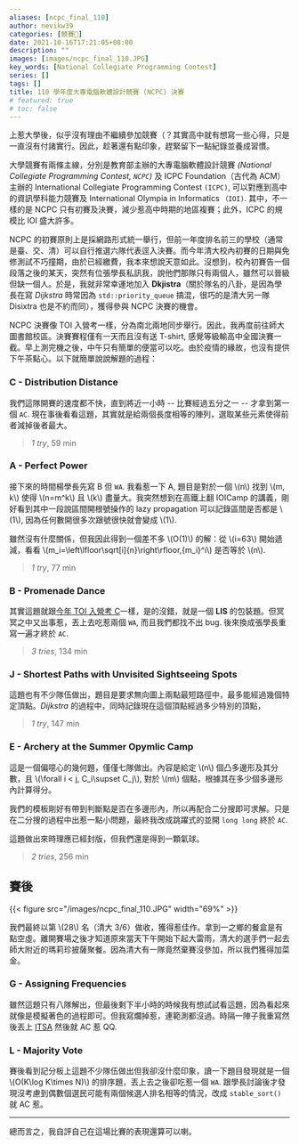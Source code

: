```yaml
---
aliases: [ncpc_final_110]
author: nevikw39
categories: [競賽🏁]
date: 2021-10-16T17:21:05+08:00
description: ""
images: [images/ncpc_final_110.JPG]
key_words: [National Collegiate Programming Contest]
series: []
tags: []
title: 110 學年度大專電腦軟體設計競賽 (NCPC) 決賽
# featured: true
# toc: false
---
```


上惹大學後，似乎沒有理由不繼續參加競賽（？其實高中就有想寫一些心得，只是一直沒有付諸實行。因此，趁著還有點印象，趕緊留下一點紀錄並養成習慣。

大學競賽有兩條主線，分別是教育部主辦的大專電腦軟體設計競賽 _(National Collegiate Programming Contest, `NCPC`)_ 及 ICPC Foundation（古代為 ACM）主辦的 International Collegiate Programming Contest `(ICPC)`, 可以對應到高中的資訊學科能力競賽及 International Olympia in Informatics `（IOI)`. 其中，不一樣的是 NCPC 只有初賽及決賽，減少惹高中時期的地區複賽；此外，ICPC 的規模比 IOI 盛大許多。

NCPC 的初賽原則上是採網路形式統一舉行，但前一年度排名前三的學校（通常是臺、交、清）可以自行推選六隊代表逕入決賽。而今年清大校內初賽的日期與免修測試不巧撞期，由於已經繳費，我本來想說天意如此。沒想到，校內初賽告一個段落之後的某天，突然有位張學長私訊我，說他們那隊只有兩個人，雖然可以晉級但缺一個人。於是，我就非常幸運地加入 **Dkjistra**（關於隊名的八卦，是因為學長在寫 _Dijkstra_ 時常因為 `std::priority_queue` 搞混，很巧的是清大另一隊 Disixtra 也是不約而同），獲得參與 NCPC 決賽的機會。

NCPC 決賽像 TOI 入營考一樣，分為南北兩地同步舉行。因此，我再度前往師大圖書館校區。決賽賽程僅有一天而且沒有送 T-shirt, 感覺等級輸高中全國決賽一截。早上測完機之後，中午只有簡單的便當可以吃。由於疫情的緣故，也沒有提供下午茶點心。以下就簡單說說解題的過程：

### C - Distribution Distance

我們這隊開賽的速度都不快，直到將近一小時 -- 比賽經過五分之一 -- 才拿到第一個 `AC`. 現在事後看看這題，其實就是給兩個長度相等的陣列，選取某些元素使得前者減掉後者最大。

> _1 try_, 59 min

### A - Perfect Power

接下來的時間楊學長先寫 B 但 `WA`. 我看惹一下 A, 題目是對於一個 \\(n\\) 找到 \\(m, k\\) 使得 \\(n=m^k\\) 且 \\(k\\) 盡量大。我突然想到在高鐵上翻 IOICamp 的講義，剛好看到其中一段說區間開根號操作的 lazy propagation 可以記錄區間是否都是 \\(1\\), 因為任何數開很多次跟號很快就會變成 \\(1\\).

雖然沒有什麼關係，但我因此得到一個差不多 \\(O(1)\\) 的解：從 \\(i=63\\) 開始遞減，看看 \\(m_i=\left\lfloor\sqrt[i]{n}\right\rfloor,{m_i}^i\\) 是否等於 \\(n\\).

> _1 try_, 77 min

### B - Promenade Dance

其實這題就跟[今年 TOI 入營考 C](https://www.facebook.com/bangye.wu/posts/10158499012393241)一樣，是的沒錯，就是一個 **LIS** 的包裝題。但冥冥之中又出事惹，丟上去吃惹兩個 `WA`, 而且我們都找不出 bug. 後來換成張學長重寫一遍才終於 `AC`.

> _3 tries_, 134 min

### J - Shortest Paths with Unvisited Sightseeing Spots

這題也有不少隊伍做出，題目是要求無向圖上兩點最短路徑中，最多能經過幾個特定頂點。_Dijkstra_ 的過程中，同時記錄現在這個頂點經過多少特別的頂點，

> _1 try_, 147 min

### E - Archery at the Summer Opymlic Camp

這是一個偏噁心的幾何題，僅僅七隊做出。內容是給定 \\(n\\) 個凸多邊形及其分數，且 \\(\forall i < j, C_i\supset C_j\\), 對於 \\(m\\) 個點，根據其在多少個多邊形內計算得分。

我們的模板剛好有帶到判斷點是否在多邊形內，所以再配合二分搜即可求解。只是在二分搜的過程中出惹一點小問題，最終我改成跳躍式的並開 `long long` 終於 `AC`.

這題做出來時理應已經封版，但我們還是得到一顆氣球。

> _2 tries_, 256 min

## 賽後

{{< figure src="/images/ncpc_final_110.JPG" width="69%" >}}

我們最終以第 \\(28\\) 名（清大 3/6）做收，獲得惹佳作。拿到一之鄉的餐盒是有點空虛。離開賽場之後才知道原來當天下午開始下起大雷雨，清大的選手們一起去師大附近的瑪莉珍披薩聚餐。因為清大有一隊竟然棄賽沒參加，所以我們獲得加菜金。

### G - Assigning Frequencies

雖然這題只有八隊解出，但最後剩下半小時的時候我有想試試看這題，因為看起來就像是模擬著色的過程即可。但我寫爛掉惹，連範測都沒過。時隔一陣子我重寫然後丟上 [ITSA](https://e-tutor.itsa.org.tw/e-Tutor/Question_bank.php?id=14) 然後就 AC 惹 QQ.

### L - Majority Vote

賽後看到記分板上這題不少隊伍做出但我卻沒什麼印象，讀一下題目發現就是一個 \\(O(K\log K\times N)\\) 的排序題，丟上去之後卻吃惹一個 `WA`. 跟學長討論後才發現沒考慮到偶數個選民可能有兩個候選人排名相等的情況，改成 `stable_sort()` 就 AC 惹。

---

總而言之，我自評自己在這場比賽的表現還算可以喇。
